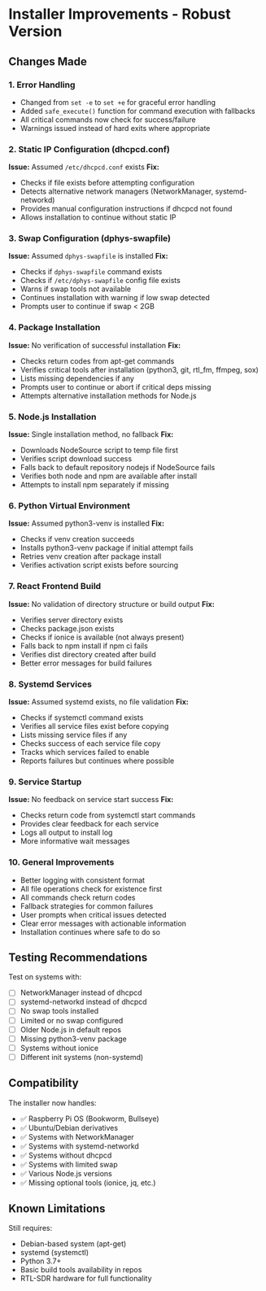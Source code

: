 # Installer Improvements - Robust Version

## Changes Made

### 1. Error Handling
- Changed from `set -e` to `set +e` for graceful error handling
- Added `safe_execute()` function for command execution with fallbacks
- All critical commands now check for success/failure
- Warnings issued instead of hard exits where appropriate

### 2. Static IP Configuration (dhcpcd.conf)
**Issue:** Assumed `/etc/dhcpcd.conf` exists
**Fix:**
- Checks if file exists before attempting configuration
- Detects alternative network managers (NetworkManager, systemd-networkd)
- Provides manual configuration instructions if dhcpcd not found
- Allows installation to continue without static IP

### 3. Swap Configuration (dphys-swapfile)
**Issue:** Assumed `dphys-swapfile` is installed
**Fix:**
- Checks if `dphys-swapfile` command exists
- Checks if `/etc/dphys-swapfile` config file exists
- Warns if swap tools not available
- Continues installation with warning if low swap detected
- Prompts user to continue if swap < 2GB

### 4. Package Installation
**Issue:** No verification of successful installation
**Fix:**
- Checks return codes from apt-get commands
- Verifies critical tools after installation (python3, git, rtl_fm, ffmpeg, sox)
- Lists missing dependencies if any
- Prompts user to continue or abort if critical deps missing
- Attempts alternative installation methods for Node.js

### 5. Node.js Installation
**Issue:** Single installation method, no fallback
**Fix:**
- Downloads NodeSource script to temp file first
- Verifies script download success
- Falls back to default repository nodejs if NodeSource fails
- Verifies both node and npm are available after install
- Attempts to install npm separately if missing

### 6. Python Virtual Environment
**Issue:** Assumed python3-venv is installed
**Fix:**
- Checks if venv creation succeeds
- Installs python3-venv package if initial attempt fails
- Retries venv creation after package install
- Verifies activation script exists before sourcing

### 7. React Frontend Build
**Issue:** No validation of directory structure or build output
**Fix:**
- Verifies server directory exists
- Checks package.json exists
- Checks if ionice is available (not always present)
- Falls back to npm install if npm ci fails
- Verifies dist directory created after build
- Better error messages for build failures

### 8. Systemd Services
**Issue:** Assumed systemd exists, no file validation
**Fix:**
- Checks if systemctl command exists
- Verifies all service files exist before copying
- Lists missing service files if any
- Checks success of each service file copy
- Tracks which services failed to enable
- Reports failures but continues where possible

### 9. Service Startup
**Issue:** No feedback on service start success
**Fix:**
- Checks return code from systemctl start commands
- Provides clear feedback for each service
- Logs all output to install log
- More informative wait messages

### 10. General Improvements
- Better logging with consistent format
- All file operations check for existence first
- All commands check return codes
- Fallback strategies for common failures
- User prompts when critical issues detected
- Clear error messages with actionable information
- Installation continues where safe to do so

## Testing Recommendations

Test on systems with:
- [ ] NetworkManager instead of dhcpcd
- [ ] systemd-networkd instead of dhcpcd
- [ ] No swap tools installed
- [ ] Limited or no swap configured
- [ ] Older Node.js in default repos
- [ ] Missing python3-venv package
- [ ] Systems without ionice
- [ ] Different init systems (non-systemd)

## Compatibility

The installer now handles:
- ✅ Raspberry Pi OS (Bookworm, Bullseye)
- ✅ Ubuntu/Debian derivatives
- ✅ Systems with NetworkManager
- ✅ Systems with systemd-networkd
- ✅ Systems without dhcpcd
- ✅ Systems with limited swap
- ✅ Various Node.js versions
- ✅ Missing optional tools (ionice, jq, etc.)

## Known Limitations

Still requires:
- Debian-based system (apt-get)
- systemd (systemctl)
- Python 3.7+
- Basic build tools availability in repos
- RTL-SDR hardware for full functionality

